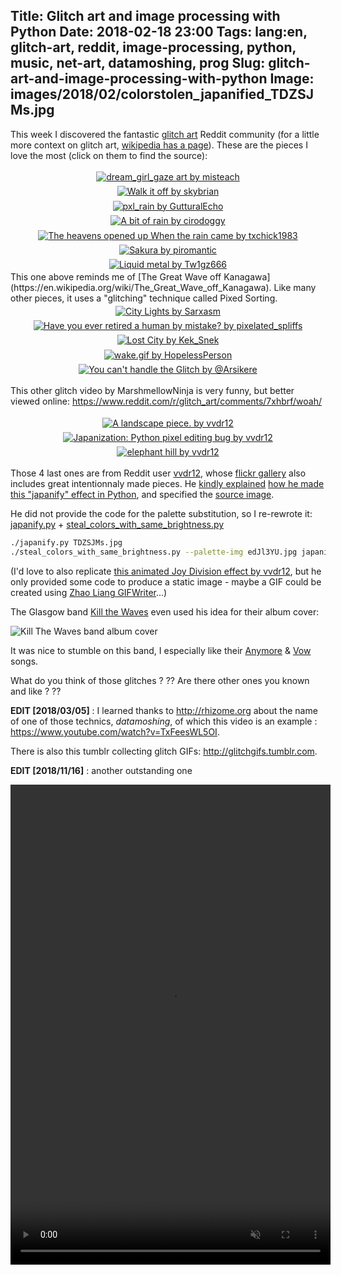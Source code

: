 Title: Glitch art and image processing with Python
Date: 2018-02-18 23:00
Tags: lang:en, glitch-art, reddit, image-processing, python, music, net-art, datamoshing, prog
Slug: glitch-art-and-image-processing-with-python
Image: images/2018/02/colorstolen_japanified_TDZSJMs.jpg
---

This week I discovered the fantastic [glitch art](https://www.reddit.com/r/glitch_art) Reddit community
(for a little more context on glitch art, [wikipedia has a page](https://en.wikipedia.org/wiki/Glitch_art)).
These are the pieces I love the most (click on them to find the source):

<!-- The a > div > noscript seems not valid in terms of HTML syntax -->
<a href="https://www.reddit.com/r/glitch_art/comments/7x3ps0/dream_girl_gaze/">
<div class="lazyload" data-noscript=""><noscript><img alt="dream_girl_gaze art by misteach" src="images/2018/02/pd1gx9xucuf01.jpg"></noscript></div>
</a>

<a href="https://www.reddit.com/r/glitch_art/comments/75ok6f/walk_it_off/">
<div class="lazyload" data-noscript=""><noscript><img alt="Walk it off by skybrian" src="images/2018/02/zqvSQdO.png"></noscript></div>
</a>

<a href="https://www.reddit.com/r/glitch_art/comments/5wbei8/pxl_rain/">
<div class="lazyload" data-noscript=""><noscript><img alt="pxl_rain by GutturalEcho" src="images/2018/02/ljc76jy3s8iy.jpg"></noscript></div>
</a>

<a href="https://www.reddit.com/r/pixelsorting/comments/757ung/a_bit_of_rain/">
<div class="lazyload" data-noscript=""><noscript><img alt="A bit of rain by cirodoggy" src="images/2018/02/31t7i2m9rrqz.jpg"></noscript></div>
</a>

<a href="https://www.reddit.com/r/glitch_art/comments/7glph4/the_heavens_opened_up_when_the_rain_came/">
<div class="lazyload" data-noscript=""><noscript><img alt="The heavens opened up When the rain came by txchick1983" src="images/2018/02/fBb1s47.png"></noscript></div>
</a>

<a href="https://www.reddit.com/r/glitch_art/comments/8n8xnu/sakura/">
<div class="lazyload" data-noscript=""><noscript><img alt="Sakura by piromantic" src="images/2018/02/sakura.png"></noscript></div>
</a>

<a href="https://www.reddit.com/r/pixelsorting/comments/61iwka/liquid_metal/">
<div class="lazyload" data-noscript=""><noscript><img alt="Liquid metal by Tw1gz666" src="images/2018/02/tap4xb93enny.jpg"></noscript></div>
</a>
This one above reminds me of [The Great Wave off Kanagawa](https://en.wikipedia.org/wiki/The_Great_Wave_off_Kanagawa).
Like many other pieces, it uses a "glitching" technique called Pixed Sorting.

<a href="https://www.reddit.com/r/glitch_art/comments/6nsxna/city_lights/">
<div class="lazyload" data-noscript=""><noscript><img alt="City Lights by Sarxasm" src="images/2018/02/DKgMD0A.jpg"></noscript></div>
</a>

<a href="https://www.reddit.com/r/pixelsorting/comments/7b3u4x/have_you_ever_retired_a_human_by_mistake/">
<div class="lazyload" data-noscript=""><noscript><img alt="Have you ever retired a human by mistake? by pixelated_spliffs" src="images/2018/02/nxmkk00scbwz.jpg"></noscript></div>
</a>

<a href="https://www.reddit.com/r/glitch_art/comments/79bm2k/lost_city/">
<div class="lazyload" data-noscript=""><noscript><img alt="Lost City by Kek_Snek" src="images/2018/02/ep2fjwlh3muz.jpg"></noscript></div>
</a>

<a href="https://www.reddit.com/r/glitch_art/comments/22dk1u/wakegif/">
<div class="lazyload" data-noscript=""><noscript><img alt="wake.gif by HopelessPerson" src="images/2018/02/SFVf5ov.gif"></noscript></div>
</a>

<a href="https://www.reddit.com/r/glitch_art/comments/6ylvyw/you_cant_handle_the_glitch_by_arsikere/">
<div class="lazyload" data-noscript=""><noscript><img alt="You can't handle the Glitch by @Arsikere" src="images/2018/02/AWlGFnu.gif"></noscript></div>
</a>

This other glitch video by MarshmellowNinja is very funny, but better viewed online: <https://www.reddit.com/r/glitch_art/comments/7xhbrf/woah/>

<a href="https://www.reddit.com/r/glitch_art/comments/26w188/a_landscape_piece/">
<div class="lazyload" data-noscript=""><noscript><img alt="A landscape piece. by vvdr12" src="images/2018/02/vvdr12_14116705239_cd7ae031e4_k.jpg"></noscript></div>
</a>

<a href="https://www.reddit.com/r/glitch_art/comments/1kztnf/japanization_python_pixel_editing_bug/">
<div class="lazyload" data-noscript=""><noscript><img alt="Japanization: Python pixel editing bug by vvdr12" src="images/2018/02/vvdr12_9655801399_c763157694_o.png"></noscript></div>
</a>

<a href="https://www.flickr.com/photos/vvdr12/10343539123/">
<div class="lazyload" data-noscript=""><noscript><img alt="elephant hill by vvdr12" src="images/2018/02/vvdr12_10343539123_128a0c8375_k.jpg"></noscript></div>
</a>

Those 4 last ones are from Reddit user [vvdr12](https://www.reddit.com/user/vvdr12), whose [flickr gallery](https://www.flickr.com/photos/vvdr12/) also includes great intentionnaly made pieces. He [kindly explained](https://www.reddit.com/r/glitch_art/comments/1kztnf/japanization_python_pixel_editing_bug/) [how he made this "japanify" effect in Python](https://www.reddit.com/r/glitch_art/comments/1p5mno/elephant_hill/), and specified the [source image](http://imgur.com/TDZSJMs).

He did not provide the code for the palette substitution, so I re-rewrote it: [japanify.py](https://github.com/Lucas-C/dotfiles_and_notes/blob/master/languages/python/img_processing/japanify.py) + [steal_colors_with_same_brightness.py](https://github.com/Lucas-C/dotfiles_and_notes/blob/master/languages/python/img_processing/steal_colors_with_same_brightness.py)
```bash
./japanify.py TDZSJMs.jpg
./steal_colors_with_same_brightness.py --palette-img edJl3YU.jpg japanified_TDZSJMs.jpg
```

(I'd love to also replicate [this animated Joy Division effect by vvdr12](https://imgur.com/Jcs4BMw), but he only provided some code to produce a static image - maybe a GIF could be created using [Zhao Liang GIFWriter](https://github.com/neozhaoliang/pywonderland/blob/master/src/wilson/encoder.py)...)

The Glasgow band [Kill the Waves](https://soundcloud.com/killthewaves) even used his idea for their album cover:

![Kill The Waves band album cover](http://i.imgur.com/JrPsI1y.jpg)

It was nice to stumble on this band, I especially like their [Anymore](https://soundcloud.com/tonguesmusic/anymore) & [Vow](https://soundcloud.com/killthewaves/vow) songs.

What do you think of those glitches ? ?? Are there other ones you known and like ? ??

**EDIT [2018/03/05]** : I learned thanks to <http://rhizome.org> about the name of one of those technics, _datamoshing_,
of which this video is an example : <https://www.youtube.com/watch?v=TxFeesWL5OI>.

There is also this tumblr collecting glitch GIFs: <http://glitchgifs.tumblr.com>.

**EDIT [2018/11/16]** : another outstanding one

<a href="https://www.reddit.com/r/glitch_art/comments/5qlthr/pixel_sort_rotation_gif_oc/">
<video class="preview" preload="auto" autoplay="autoplay" muted="muted" loop="loop" webkit-playsinline="" style="width: 512px; height: 768px;"><source src="https://g.redditmedia.com/xa-1lW0BNWI1cHXqf6RqU6jYIh0MgZaap2xjoyxUmsA.gif?w=512&amp;fm=mp4&amp;mp4-fragmented=false&amp;s=7f807ed96c6d666d7b7e54815c98c1e1" type="video/mp4"></video>
</a>


<style>
article img {
    max-height: 80vh;
}
.lazyload, .lazyloaded {
    padding: .2rem;
    display: flex;
    justify-content: center;
    align-items: center;
}
.lazyloading {
    opacity: 0;
}
.lazyloaded {
    opacity: 1;
    transition: opacity 300ms;
}
</style>
<script>
document.querySelectorAll('article img').forEach(img => img.title = img.alt)
</script>